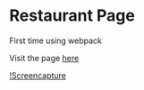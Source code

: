 # Restaurant Page

First time using webpack

Visit the page [here](https://clumsynite.github.io/js-restaurant-page/)

[!Screencapture](./restaurant-page-capture.gif)